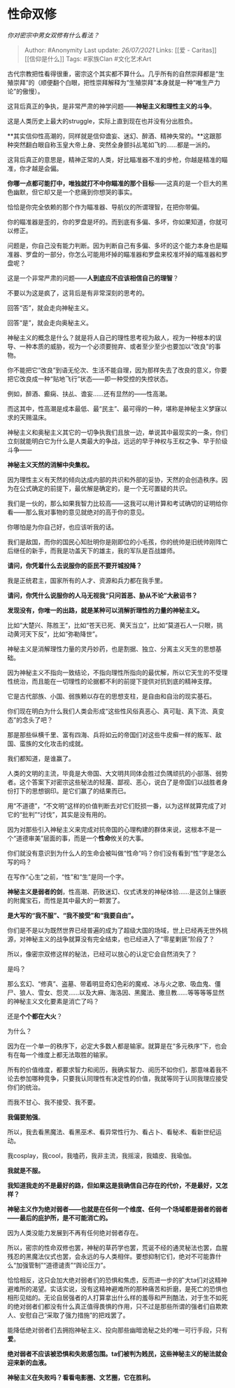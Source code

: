# 性命双修
*你对密宗中男女双修有什么看法？*

> Author: #Anonymity
Last update: *26/07/2021* 
Links: [[爱 - Caritas]] [[信仰是什么]] 
Tags: #家族Clan #文化艺术Art 
  

古代宗教把性看得很重，密宗这个其实都不算什么。几乎所有的自然崇拜都是“生殖崇拜”的（顺便翻个白眼，把性崇拜解释为“生殖崇拜”本身就是一种“唯生产力论”的傲慢）。

这背后真正的争执，是非常严肃的神学问题——**神秘主义和理性主义的斗争**。

这是人类历史上最大的struggle，实际上直到现在也并没有分出胜负。

**其实信仰性高潮的，同样就是信仰谵妄、迷幻、醉酒、精神失常的。**这跟那种突然翻白眼自称玉皇大帝上身、突然全身颤抖乩笔如飞的……都是一派的。

这背后真正的意思是，精神正常的人类，好比瞄准器不准的步枪，你越是精准的瞄准，你才越是会偏。

**你哪一点都可能打中，唯独就打不中你瞄准的那个目标**——这真的是一个巨大的黑色幽默，但它却又是一个悲痛到你想哭的事实。

恰恰是你完全依赖的那个作为瞄准器、导航仪的所谓理智，在把你带偏。

你的瞄准器是歪的，你的罗盘是坏的。而到底有多偏、多坏，你如果知道，你就可以修正。

问题是，你自己没有能力判断。因为判断自己有多偏、多坏的这个能力本身也是瞄准器、罗盘的一部分，你怎么可能用坏掉的瞄准器和罗盘来校准坏掉的瞄准器和罗盘呢？

这是一个非常严肃的问题——**人到底应不应该相信自己的理智**？

不要以为这是疯了，这背后是有非常深刻的思考的。

回答“否”，就会走向神秘主义。

回答“是”，就会走向奥秘主义。

神秘主义的概念是什么？就是将人自己的理性思考视为敌人，视为一种根本的误导、一种本质的威胁，视为一个必须要抛弃、或者至少至少也要加以“改良”的事物。

你不能把它“改良”到语无伦次、生活不能自理，因为那样失去了改良的意义，你要把它改良成一种“贴地飞行”状态——即一种受控的失控状态。

例如，醉酒、癫痫、扶乩、谵妄……还有显然的——性高潮。

而这其中，性高潮是成本最低、最“民主”、最可得的一种，堪称是神秘主义梦寐以求的天赐温床。

神秘主义和奥秘主义其它的一切争执我们且放一边，单说其中最现实的一条，你们立刻就能明白它为什么是人类最大的争战，远远的早于神权与王权之争、早于阶级斗争——

**神秘主义天然的消解中央集权。**

因为理性主义有天然的倾向达成内部的共识和外部的妥协，天然的会创造秩序。因为在公式确定的前提下，最优解是确定的，是一个无可置疑的共识。

我们是一伙的，那么如果我智力比较高——这我可以用计算和考试确切的证明给你看——那么我对事物的意见就绝对的高于你的意见。

你哪怕是为你自己好，也应该听我的话。

我们是敌国，而你的国民心知肚明你是刚即位的小毛孩，你的统帅是旧统帅刚阵亡后继任的新手，而我是功盖天下的雄主，我的军队是百战雄师。

**请问，你凭着什么去说服你的臣民不要开城投降？**

我是正统君主，国家所有的人才、资源和兵力都在我手里。

**请问，你凭什么说服你的人马无视我“只问首恶、胁从不论”大赦诏书？**

**发现没有，你唯一的出路，就是某种可以消解折理性的力量的神秘主义。**

比如“大楚兴、陈胜王”，比如“苍天已死、黄天当立”，比如“莫道石人一只眼，挑动黄河天下反”，比如“弥勒降世”。

神秘主义是消解理性力量的灵丹妙药，也是割据、独立、分离主义天生的思想基础。

因为神秘主义不指向一致结论，不指向理性所指向的最优解，所以它天生的不受理性统治，而且能在一切理性的论据都不利的前提下提供对抗到底的精神支撑。

它是古代部族、小国、弱族赖以存在的思想支柱，是自由和自治的现实基石。

你们现在明白为什么我们人类会形成“这些性风俗真恶心、真可耻、真下流、真变态”的念头了吧？

那是那些纵横千里、富有四海、兵将如云的帝国们对这些牛皮癣一样的叛军、敌国、蛮族的文化攻击的成就。

我们都知道，是谁赢了。

人类的文明的主流，毕竟是大帝国、大文明共同体会胜过负隅顽抗的小部落、弱势者。这个答案下对密宗这些秘法的轻蔑、鄙视、恶心，说白了是帝国们以战胜者身份打下的思想钢印。是它们赢了的结果而已。

用“不道德”，“不文明“这样的价值判断去对它们贬损一番，以为这样就算完成了对它的“批判”“讨伐”，其实是没有用的。

因为对那些引入神秘主义来完成对抗帝国的心理构建的群体来说，这根本不是一个“道德审美”层面的事，而是一个**性命**攸关的大事。

你们就没有意识到为什么人的生命会被叫做“性命”吗？你们没有看到“性”字是怎么写的吗？

在写作“心生”之前，“性”和“生”是同一个字。

**神秘主义是弱者的剑**，性高潮、药致迷幻、仪式诱发的神秘体验……是这剑上镶嵌的附魔宝石，而性是其中最大的一颗罢了。

**是大写的“我不服”、“我不接受”和“我要自由”。**

你们是不是以为既然世界已经普遍的成为了超级大国的场域，世上已经再无世外桃源，对神秘主义的战争就算没有完全结束，也已经进入了“零星剿匪”阶段了？

所以，像密宗双修这样的秘法，已经可以放心的认定它会自然消失了？

是吗？

那么玄幻、“修真”、盗墓、带着明显奇幻色彩的魔戒、冰与火之歌、吸血鬼、僵尸、狼人、雪女、怨灵……以及大麻、海洛因、黑魔法、撒旦教……等等等等显然的神秘主义文化要素是消亡了吗？

还是**个个都在大火**？

为什么？

因为在一个单一的秩序下，必定大多数人都是输家。就算是在“多元秩序”下，也会有在每一个维度上都无法取胜的输家。

所有的价值维度，都要求智力和阅历，我确实智力、阅历不如你们，那意味着我不论去参加哪种竞争，只要我认同理性有决定性的价值，我就等同于认同我理应接受你们的统治。

而我不甘心、我不接受、我不要。

**我偏要勉强**。

所以，我去看黑魔法、看黑巫术、看异常性行为、看占卜、看秘术、看新世纪运动。

我cosplay，我cool，我嗑药，我非主流，我摇滚，我嬉皮、我瑜伽。

**我就是不服。**

**我知道我走的不是最好的路，但如果这是我确信自己存在的代价，不是最好，又怎样？**

  

**神秘主义作为绝对弱者——也就是在任何一个维度、任何一个场域都是弱者的弱者——最后的庇护所，是不可能消亡的。**

因为人类没能力发展到不再有任何绝对弱者存在。

  

所以，密宗的性命双修也罢，神秘的草药学也罢，荒诞不经的通灵秘法也罢，血腥残忍的黑魔法仪式也罢，会永远的与人类相伴。要想抑制它们，绝对不可能靠什么“加强管制”“道德谴责”“舆论压力”。

恰恰相反，这只会加大绝对弱者们的恐惧和焦虑，反而进一步的扩大ta们对这精神避难所的渴望。实话实说，没有这精神避难所的那种痛苦和折磨，是死亡的恐惧也相形见绌的。无论自居强者的人打算拿出什么样的羞辱和严刑酷法，对于生不如死的绝对弱者们都没有什么真正值得畏惧的作用，只不过是那些所谓的强者们自欺欺人、安慰自己“采取了强力措施”的把戏罢了。

能降低绝对弱者们去拥抱神秘主义、投向那些幽暗诡秘之处的唯一可行手段，只有**爱**。

**绝对弱者不应该被恐惧和失败感包围。ta们被判为贱民，这些神秘主义的秘法就会迎来新的血液。**

  

**神秘主义在失败吗？看看电影圈、文艺圈，它在胜利。**